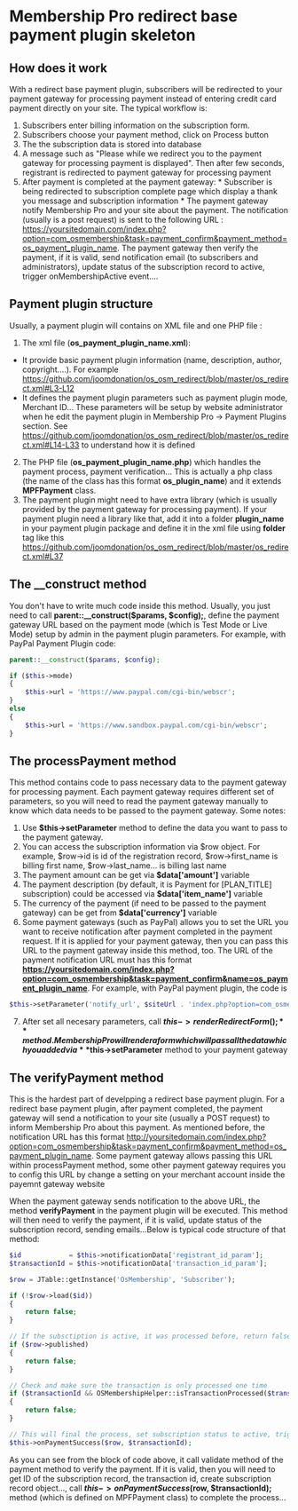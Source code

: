 # Membership Pro redirect base payment plugin skeleton

## How does it work
With a redirect base payment plugin, subscribers will be redirected to your payment gateway for processing payment instead of entering credit card payment directly on your site. The typical workflow is:
  1. Subscribers enter billing information on the subscription form.
  2. Subscribers choose your payment method, click on Process button
  3. The the subscription data is stored into database
  4. A message such as "Please while we redirect you to the payment gateway for processing payment is displayed". Then after few seconds, registrant is redirected to payment gateway for processing payment
  5. After payment is completed at the payment gateway:
    * Subscriber is being redirected to subscription complete page which display a thank you message and subscription information
    * The payment gateway notify Membership Pro and your site about the payment. The notification (usually is a post request) is sent to the following URL : https://yoursitedomain.com/index.php?option=com_osmembership&task=payment_confirm&payment_method=os_payment_plugin_name. The payment gateway then verify the payment, if it is valid, send notification email (to subscribers and administrators), update status of the subscription record to active, trigger onMembershipActive event....

## Payment plugin structure
Usually, a payment plugin will contains on XML file and one PHP file :

1. The xml file (**os_payment_plugin_name.xml**):
  * It provide basic payment plugin information (name, description, author, copyright....). For example https://github.com/joomdonation/os_osm_redirect/blob/master/os_redirect.xml#L3-L12
  * It defines the payment plugin parameters such as payment plugin mode, Merchant ID... These parameters will be setup by website administrator when he edit the payment plugin in Membership Pro -> Payment Plugins section. See https://github.com/joomdonation/os_osm_redirect/blob/master/os_redirect.xml#L14-L33 to understand how it is defined

2. The PHP file (**os_payment_plugin_name.php**) which handles the payment process, payment verification... This is actually a php class (the name of the class has this format **os_plugin_name**) and it extends **MPFPayment** class.
3. The payment plugin might need to have extra library (which is usually provided by the payment gateway for processing payment). If your payment plugin need a library like that, add it into a folder **plugin_name** in your payment plugin package and define it in the xml file using **folder** tag like this https://github.com/joomdonation/os_osm_redirect/blob/master/os_redirect.xml#L37
  
## The __construct method
You don't have to write much code inside this method. Usually, you just need to call **parent::__construct($params, $config);**, define the payment gateway URL based on the payment mode (which is Test Mode or Live Mode) setup by admin in the payment plugin parameters. For example, with PayPal Payment Plugin code:
```php
parent::__construct($params, $config);

if ($this->mode)
{
	$this->url = 'https://www.paypal.com/cgi-bin/webscr';
}
else
{
	$this->url = 'https://www.sandbox.paypal.com/cgi-bin/webscr';
}
```

## The processPayment method
This method contains code to pass necessary data to the payment gateway for processing payment. Each payment gateway requires different set of parameters, so you will need to read the payment gateway manually to know which data needs to be passed to the payment gateway. Some notes:

1. Use **$this->setParameter** method to define the data you want to pass to the payment gateway.
2. You can access the subscription information via $row object. For example, $row->id is id of the registration record, $row->first_name is billing first name, $row->last_name... is billing last name
3. The payment amount can be get via **$data['amount']** variable
4. The payment description (by default, it is Payment for [PLAN_TITLE] subscription) could be accessed via **$data['item_name']** variable
5. The currency of the payment (if need to be passed to the payment gateway) can be get from **$data['currency']** variable
6. Some payment gateways (such as PayPal) allows you to set the URL you want to receive notification after payment completed in the payment request. If it is applied for your payment gateway, then you can pass this URL to the payment gateway inside this method, too. The URL of the payment notification URL must has this format **https://yoursitedomain.com/index.php?option=com_osmembership&task=payment_confirm&name=os_payment_plugin_name**. For example, with PayPal payment plugin, the code is 
  ```php
  $this->setParameter('notify_url', $siteUrl . 'index.php?option=com_osmembership&task=payment_confirm&payment_method=os_paypal');
  ```
7. After set all necesary parameters, call **$this->renderRedirectForm();** method. Membership Pro will render a form which will pass all the data which you added via **$this->setParameter** method to your payment gateway

## The verifyPayment method

This is the hardest part of develpping a redirect base payment plugin. For a redirect base payment plugin, after payment completed, the payment gateway will send a notification to your site (usually a POST request) to inform Membership Pro about this payment. As mentioned before, the notification URL has this format http://yoursitedomain.com/index.php?option=com_osmembership&task=payment_confirm&payment_method=os_payment_plugin_name. Some payment gateway allows passing this URL within processPayment method, some other payment gateway requires you to config this URL by change a setting on your merchant account inside the payemnt gateway website

When the payment gateway sends notification to the above URL, the method **verifyPayment** in the payment plugin will be executed. This method will then need to verify the payment, if it is valid, update status of the subscription record, sending emails...Below is typical code structure of that method:

```php
$id            = $this->notificationData['registrant_id_param'];
$transactionId = $this->notificationData['transaction_id_param'];

$row = JTable::getInstance('OsMembership', 'Subscriber');

if (!$row->load($id))
{
	return false;
}

// If the subsctiption is active, it was processed before, return false
if ($row->published)
{
	return false;
}

// Check and make sure the transaction is only processed one time
if ($transactionId && OSMembershipHelper::isTransactionProcessed($transactionId))
{
	return false;
}

// This will final the process, set subscription status to active, trigger onMembershipActive event, sending emails to subscriber and admin...
$this->onPaymentSuccess($row, $transactionId);
```

As you can see from the block of code above, it call validate method of the payment method to verify the payment. If it is valid, then you will need to get ID of the subscription record, the transaction id, create subscription record object..., call **$this->onPaymentSuccess($row, $transactionId);** method (which is defined on MPFPayment class) to complete the process... 
